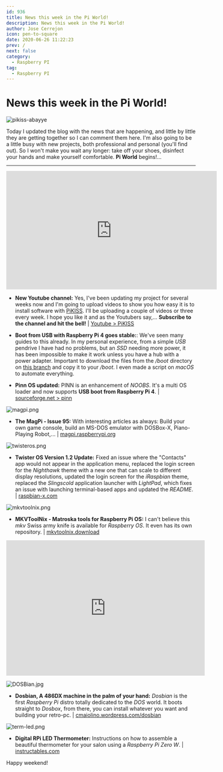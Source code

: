 ```yaml
---
id: 936
title: News this week in the Pi World!
description: News this week in the Pi World!
author: Jose Cerrejon
icon: pen-to-square
date: 2020-06-26 11:22:23
prev: /
next: false
category:
  - Raspberry PI
tag:
  - Raspberry PI
---
```


# News this week in the Pi World!

![pikiss-abayye](/images/2020/06/pikiss-abayye.png)

Today I updated the blog with the news that are happening, and little by little they are getting together so I can comment them here. I'm also going to be a little busy with new projects, both professional and personal (you'll find out). So I won't make you wait any longer: take off your shoes, disinfect your hands and make yourself comfortable. **Pi World** begins!...

- - -
<iframe width="560" height="315" src="https://www.youtube.com/embed/j4kMqi3hamY" frameborder="0" allow="accelerometer; autoplay; encrypted-media; gyroscope; picture-in-picture" allowfullscreen></iframe>


* **New Youtube channel:** Yes, I've been updating my project for several weeks now and I'm going to upload videos to show you how easy it is to install software with [PiKISS](https://github.com/jmcerrejon/PiKISS). I'll be uploading a couple of videos or three every week. I hope you like it and as the Youtubers say,... **Subscribe to the channel and hit the bell!** | [Youtube > PiKISS](https://www.youtube.com/watch?v=j4kMqi3hamY&list=PLXhElW3ALmWh8p0mn1ZECawkKyF8QzNNP)

* **Boot from USB with Raspberry Pi 4 goes stable:**: We've seen many guides to this already. In my personal experience, from a simple *USB* pendrive I have had no problems, but an *SSD* needing more power, it has been impossible to make it work unless you have a hub with a power adapter. Important to download the files from the */boot* directory on [this branch](https://github.com/raspberrypi/firmware/tree/a6c9b6b48ce86ef2527586a50760d52f1b33f642) and copy it to your */boot*. I even made a script on *macOS* to automate everything.

* **Pinn OS updated:** PINN is an enhancement of *NOOBS*. It's a multi OS loader and now supports **USB boot from Raspberry Pi 4**. | [sourceforge.net > pinn](https://sourceforge.net/projects/pinn/)

![magpi.png](/images/2020/06/magpi.png)

* **The MagPi - Issue 95:** With interesting articles as always: Build your own game console, build an MS-DOS emulator with DOSBox-X, Piano-Playing Robot,...  | [magpi.raspberrypi.org](https://magpi.raspberrypi.org/issues/95)

![twisteros.png](/images/2020/06/twisteros.png)

* **Twister OS Version 1.2 Update:** Fixed an issue where the "Contacts" app would not appear in the application menu, replaced the login screen for the *Nighthawk* theme with a new one that can scale to different display resolutions, updated the login screen for the *iRaspbian* theme, replaced the *Slingscold* application launcher with *LightPad*, which fixes an issue with launching terminal-based apps and updated the *README*. | [raspbian-x.com](https://raspbian-x.com/)

![mkvtoolnix.png](/images/2020/06/mkvtoolnix.png)

* **MKVToolNix - Matroska tools for Raspberry Pi OS:** I can't believe this  *mkv* Swiss army knife is available for *Raspberry OS*. It even has its own repository. | [mkvtoolnix.download](https://mkvtoolnix.download/downloads.html#raspbian)

<iframe width="528" height="360" src="https://www.youtube.com/embed/wXaCJ0RlmuE" frameborder="0" allow="accelerometer; autoplay; encrypted-media; gyroscope; picture-in-picture" allowfullscreen></iframe>

![DOSBian.jpg](/images/2020/06/DOSBian.jpg)

* **Dosbian, A 486DX machine in the palm of your hand:** *Dosbian* is the first *Raspberry Pi* distro totally dedicated to the *DOS* world. It boots straight to *Dosbox*, from there, you can install whatever you want and building your retro-pc. | [cmaiolino.wordpress.com/dosbian](https://cmaiolino.wordpress.com/dosbian/)

![term-led.png](/images/2020/06/term-led.png)

* **Digital RPi LED Thermometer:** Instructions on how to assemble a beautiful thermometer for your salon using a *Raspberry Pi Zero W*. | [instructables.com](https://www.instructables.com/id/Digital-RPi-LED-Thermometer/)



 

Happy weekend!
